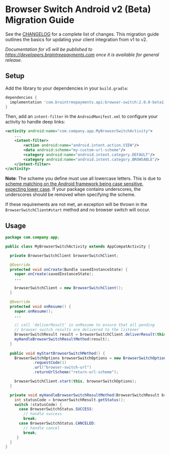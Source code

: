 # Browser Switch Android v2 (Beta) Migration Guide
 
See the [CHANGELOG](/CHANGELOG.md) for a complete list of changes. This migration guide outlines the basics for updating your client integration from v1 to v2.

_Documentation for v5 will be published to https://developers.braintreepayments.com once it is available for general release._

## Setup

Add the library to your dependencies in your `build.gradle`:

```groovy
dependencies {
  implementation 'com.braintreepayments.api:browser-switch:2.0.0-beta1'
}
```

Then, add an `intent-filter` in the `AndroidManifest.xml` to configure your activity to handle deep links:

```xml
<activity android:name="com.company.app.MyBrowserSwitchActivity">
    ...
    <intent-filter>
        <action android:name="android.intent.action.VIEW"/>
        <data android:scheme="my-custom-url-scheme"/>
        <category android:name="android.intent.category.DEFAULT"/>
        <category android:name="android.intent.category.BROWSABLE"/>
    </intent-filter>
</activity>
```

**Note**: The scheme you define must use all lowercase letters. This is due to [scheme matching on the Android framework being case sensitive, expecting lower case](https://developer.android.com/guide/topics/manifest/data-element#scheme). If your package contains underscores, the underscores should be removed when specifying the scheme.

If these requirements are not met, an exception will be thrown in the `BrowserSwitchClient#start` method and no browser switch will occur.

## Usage

```java
package com.company.app;

public class MyBrowserSwitchActivity extends AppCompatActivity {

  private BrowserSwitchClient browserSwitchClient;

  @Override
  protected void onCreate(Bundle savedInstanceState) {
    super.onCreate(savedInstanceState);
    ...

    browserSwitchClient = new BrowserSwitchClient();
  }

  @Override
  protected void onResume() {
    super.onResume();
    ...

    // call 'deliverResult' in onResume to ensure that all pending
    // browser switch results are delivered to the listener
    BrowserSwitchResult result = browserSwitchClient.deliverResult(this);
    myHandleBrowserSwitchResultMethod(result); 
  }
  
  public void myStartBrowserSwitchMethod() { 
    BrowserSwitchOptions browserSwitchOptions = new BrowserSwitchOptions()
            .requestCode(1)
            .url("browser-switch-url")
            .returnUrlScheme("return-url-scheme");

    browserSwitchClient.start(this, browserSwitchOptions);
  }   

  private void myHandleBrowserSwitchResultMethod(BrowserSwitchResult browserSwitchResult) {
    int statusCode = browserSwitchResult.getStatus();
    switch (statusCode) {
      case BrowserSwitchStatus.SUCCESS:
        // handle success
        break;
      case BrowserSwitchStatus.CANCELED:
        // handle cancel
        break;
     }
  }   
}
```

